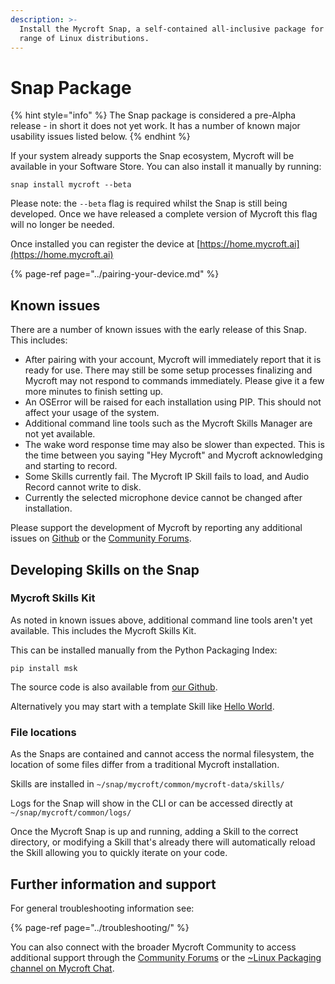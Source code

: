 ```yaml
---
description: >-
  Install the Mycroft Snap, a self-contained all-inclusive package for a broad
  range of Linux distributions.
---
```


# Snap Package

{% hint style="info" %}
The Snap package is considered a pre-Alpha release - in short it does not yet work. It has a number of known major usability issues listed below.
{% endhint %}

If your system already supports the Snap ecosystem, Mycroft will be available in your Software Store. You can also install it manually by running:

```text
snap install mycroft --beta
```

Please note: the `--beta` flag is required whilst the Snap is still being developed. Once we have released a complete version of Mycroft this flag will no longer be needed.

Once installed you can register the device at [https://home.mycroft.ai](https://home.mycroft.ai)

{% page-ref page="../pairing-your-device.md" %}

## Known issues

There are a number of known issues with the early release of this Snap. This includes:

* After pairing with your account, Mycroft will immediately report that it is ready for use. There may still be some setup processes finalizing and Mycroft may not respond to commands immediately. Please give it a few more minutes to finish setting up.
* An OSError will be raised for each installation using PIP. This should not affect your usage of the system.
* Additional command line tools such as the Mycroft Skills Manager are not yet available.
* The wake word response time may also be slower than expected. This is the time between you saying "Hey Mycroft" and Mycroft acknowledging and starting to record.
* Some Skills currently fail. The Mycroft IP Skill fails to load, and Audio Record cannot write to disk.
* Currently the selected microphone device cannot be changed after installation.

Please support the development of Mycroft by reporting any additional issues on [Github](https://github.com/MycroftAI/snapcraft-mycroft-core/issues) or the [Community Forums](https://community.mycroft.ai).

## Developing Skills on the Snap

### Mycroft Skills Kit

As noted in known issues above, additional command line tools aren't yet available. This includes the Mycroft Skills Kit.

This can be installed manually from the Python Packaging Index:

```text
pip install msk
```

The source code is also available from [our Github](https://github.com/MycroftAI/mycroft-skills-kit).

Alternatively you may start with a template Skill like [Hello World](https://github.com/MycroftAI/skill-hello-world).

### File locations

As the Snaps are contained and cannot access the normal filesystem, the location of some files differ from a traditional Mycroft installation.

Skills are installed in `~/snap/mycroft/common/mycroft-data/skills/`

Logs for the Snap will show in the CLI or can be accessed directly at `~/snap/mycroft/common/logs/`

Once the Mycroft Snap is up and running, adding a Skill to the correct directory, or modifying a Skill that's already there will automatically reload the Skill allowing you to quickly iterate on your code.

## Further information and support

For general troubleshooting information see:

{% page-ref page="../troubleshooting/" %}

You can also connect with the broader Mycroft Community to access additional support through the [Community Forums](https://community.mycroft.ai) or the [~Linux Packaging channel on Mycroft Chat](https://chat.mycroft.ai/community/channels/ubuntu-apt-packaging).
